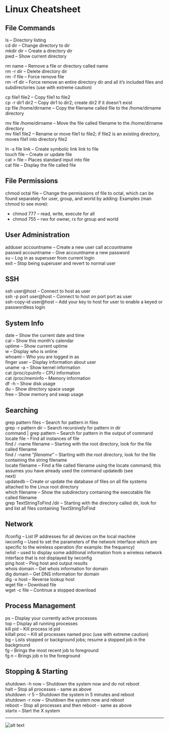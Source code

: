 # Linux Cheatsheet

File Commands
------
ls – Directory listing  
cd dir – Change directory to dir  
mkdir dir – Create a directory dir  
pwd – Show current directory

rm name – Remove a file or directory called name  
rm -r dir – Delete directory dir  
rm -f file – Force remove file  
rm -rf dir – Force remove an entire directory dir and all it’s included files and subdirectories (use with extreme caution)

cp file1 file2 – Copy file1 to file2  
cp -r dir1 dir2 – Copy dir1 to dir2; create dir2 if it doesn't exist  
cp file /home/dirname – Copy the filename called file to the /home/dirname directory

mv file /home/dirname – Move the file called filename to the /home/dirname directory  
mv file1 file2 – Rename or move file1 to file2; if file2 is an existing directory, moves file1 into directory file2

ln -s file link – Create symbolic link link to file  
touch file – Create or update file  
cat > file – Places standard input into file  
cat file – Display the file called file  
  
  
File Permissions
------
chmod octal file – Change the permissions of file to octal, which can be found separately for user, group, and world by adding: 
Examples (man chmod to see more):  
- chmod 777 – read, write, execute for all  
- chmod 755 – rwx for owner, rx for group and world  
  
  
User Administration
------
adduser accountname – Create a new user call accountname  
passwd accountname – Give accountname a new password  
su – Log in as superuser from current login  
exit – Stop being superuser and revert to normal user  
  
SSH
------
ssh user@host – Connect to host as user  
ssh -p port user@host – Connect to host on port port as user  
ssh-copy-id user@host – Add your key to host for user to enable a keyed or passwordless login  
  
System Info
------
date – Show the current date and time  
cal – Show this month's calendar  
uptime – Show current uptime  
w – Display who is online  
whoami – Who you are logged in as  
finger user – Display information about user  
uname -a – Show kernel information  
cat /proc/cpuinfo – CPU information  
cat /proc/meminfo – Memory information  
df -h – Show disk usage  
du – Show directory space usage  
free – Show memory and swap usage  
  
Searching
------
grep pattern files – Search for pattern in files  
grep -r pattern dir – Search recursively for pattern in dir  
command | grep pattern – Search for pattern in the output of command  
locate file – Find all instances of file  
find / -name filename – Starting with the root directory, look for the file called filename  
find / -name ”*filename*” – Starting with the root directory, look for the file containing the string filename  
locate filename – Find a file called filename using the locate command; this assumes you have already used the command updatedb (see   
next)  
updatedb – Create or update the database of files on all file systems attached to the Linux root directory  
which filename – Show the subdirectory containing the executable file  called filename  
grep TextStringToFind /dir – Starting with the directory called dir, look for and list all files containing TextStringToFind  
  
Network
------
ifconfig – List IP addresses for all devices on the local machine  
iwconfig – Used to set the parameters of the network interface which are specific to the wireless operation (for example: the frequency)  
iwlist – used to display some additional information from a wireless network interface that is not displayed by iwconfig  
ping host – Ping host and output results  
whois domain – Get whois information for domain  
dig domain – Get DNS information for domain  
dig -x host – Reverse lookup host  
wget file – Download file  
wget -c file – Continue a stopped download  
  
Process Management
------
ps – Display your currently active processes  
top – Display all running processes  
kill pid – Kill process id pid  
killall proc – Kill all processes named proc (use with extreme caution)  
bg – Lists stopped or background jobs; resume a stopped job in the background  
fg – Brings the most recent job to foreground  
fg n – Brings job n to the foreground  
  
Stopping & Starting
------
shutdown -h now – Shutdown the system now and do not reboot  
halt – Stop all processes - same as above  
shutdown -r 5 – Shutdown the system in 5 minutes and reboot  
shutdown -r now – Shutdown the system now and reboot  
reboot – Stop all processes and then reboot - same as above  
startx – Start the X system  
  
 ___
![alt text](https://gavazzionline.files.wordpress.com/2014/01/img_6916.jpg?w=300)

